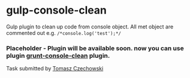 # gulp-console-clean

Gulp plugin to clean up code from console object. All met object are commented out e.g. `/*console.log('test');*/`


### Placeholder - Plugin will be available soon. now you can use plugin [grunt-console-clean](https://github.com/tomaszczechowski/grunt-console-clean) plugin.


Task submitted by [Tomasz Czechowski](http://czechowski.pl/)